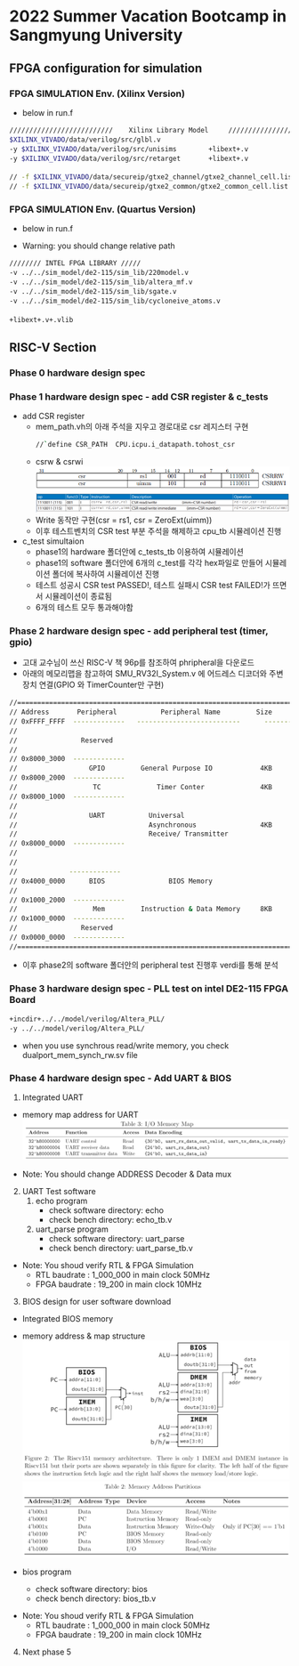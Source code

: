 # 2022 Summer Vacation Bootcamp in Sangmyung University

## FPGA configuration for simulation

### FPGA SIMULATION Env. (Xilinx Version)

- below in run.f 

```bash
//////////////////////////    Xilinx Library Model     ////////////////////////
$XILINX_VIVADO/data/verilog/src/glbl.v
-y $XILINX_VIVADO/data/verilog/src/unisims        +libext+.v
-y $XILINX_VIVADO/data/verilog/src/retarget       +libext+.v

// -f $XILINX_VIVADO/data/secureip/gtxe2_channel/gtxe2_channel_cell.list.f
// -f $XILINX_VIVADO/data/secureip/gtxe2_common/gtxe2_common_cell.list.f
```

### FPGA SIMULATION Env. (Quartus Version)

- below in run.f
* Warning: you should change relative path

```bash
//////// INTEL FPGA LIBRARY /////
-v ../../sim_model/de2-115/sim_lib/220model.v
-v ../../sim_model/de2-115/sim_lib/altera_mf.v
-v ../../sim_model/de2-115/sim_lib/sgate.v
-v ../../sim_model/de2-115/sim_lib/cycloneive_atoms.v

+libext+.v+.vlib

```

## RISC-V Section

### Phase 0 hardware design spec
### Phase 1 hardware design spec - add CSR register & c_tests
- add CSR register 
    - mem_path.vh의 아래 주석을 지우고 경로대로  csr 레지스터 구현
        ```bash
        //`define CSR_PATH  CPU.icpu.i_datapath.tohost_csr
        ```
    -  csrw & csrwi 
    ![csr](./02.phase1/doc/csr2.PNG)
    ![csr](./02.phase1/doc/csr1.PNG)
    - Write 동작만 구현(csr = rs1, csr = ZeroExt(uimm))
    - 이후 테스트벤치의 CSR test 부분 주석을 해제하고 cpu_tb 시뮬레이션 진행
- c_test simultaion
    - phase1의 hardware 폴더안에 c_tests_tb 이용하여 시뮬레이션
    - phase1의 software 폴더안에 6개의 c_test를 각각 hex파일로 만들어 시뮬레이션 폴더에 복사하여 시뮬레이션 진행
    - 테스트 성공시 CSR test PASSED!, 테스트 실패시 CSR test FAILED!가 뜨면서 시뮬레이션이 종료됨
    - 6개의 테스트 모두 통과해야함
### Phase 2 hardware design spec - add peripheral test (timer, gpio)
- 고대 교수님이 쓰신 RISC-V 책 96p를 참조하여 phripheral을 다운로드
- 아래의 메모리맵을 참고하여 SMU_RV32I_System.v 에 어드레스 디코더와 주변장치 연결(GPIO 와 TimerCounter만 구현)
```bash
//======================================================================
// Address       Peripheral           Peripheral Name         Size
// 0xFFFF_FFFF  -------------   --------------------------      ---------
//
//                Reserved
//
// 0x8000_3000  -------------  
//                  GPIO         General Purpose IO            4KB
// 0x8000_2000  -------------
//                   TC              Timer Conter              4KB
// 0x8000_1000  -------------
// 
//                  UART           Universal                          
//                                 Asynchronous                4KB
//                                 Receive/ Transmitter
// 0x8000_0000  -------------                                
//                
//
//             ------------- 
// 0x4000_0000      BIOS                BIOS Memory
//
// 0x1000_2000  -------------                                
//                   Mem         Instruction & Data Memory     8KB
// 0x1000_0000  ------------- 
//                Reserved
// 0x0000_0000  -------------    
//=======================================================================
```
- 이후 phase2의 software 폴더안의 peripheral test 진행후 verdi를 통해 분석

### Phase 3 hardware design spec - PLL test on intel DE2-115 FPGA Board

``` bash
+incdir+../../model/verilog/Altera_PLL/
-y ../../model/verilog/Altera_PLL/
```

- when you use synchrous read/write memory, you check dualport_mem_synch_rw.sv file
### Phase 4 hardware design spec - Add UART & BIOS
1. Integrated UART
 - memory map address for UART
 ![uart_memorymap](./05.phase4/docs/uart_memory_map.png)

 - Note: You should change ADDRESS Decoder & Data mux

2. UART Test software
    1. echo program
        + check software directory: echo
        + check bench directory: echo_tb.v
    2. uart_parse program
        + check software directory: uart_parse
        + check bench directory: uart_parse_tb.v

* Note: You shoud verify RTL & FPGA Simulation
    - RTL baudrate : 1_000_000 in main clock 50MHz
    - FPGA baudrate : 19_200 in main clock 10MHz

3. BIOS design for user software download
  - Integrated BIOS memory
  - memory address & map structure
 ![bios_memory_map](./05.phase4/docs/memory_map.png)
 ![memory_address](./05.phase4/docs/memory_address.png)

 - bios program
    + check software directory: bios
    + check bench directory: bios_tb.v

 * Note: You shoud verify RTL & FPGA Simulation
    - RTL baudrate : 1_000_000 in main clock 50MHz
    - FPGA baudrate : 19_200 in main clock 10MHz

4. Next phase 5





